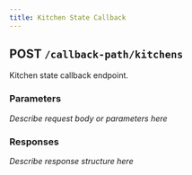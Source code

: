 ```yaml
---
title: Kitchen State Callback
---
```


## POST `/callback-path/kitchens`

Kitchen state callback endpoint.

### Parameters
_Describe request body or parameters here_

### Responses
_Describe response structure here_ 